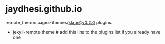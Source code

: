 # jaydhesi.github.io
remote_theme: pages-themes/slate@v0.2.0
plugins:
- jekyll-remote-theme # add this line to the plugins list if you already have one
